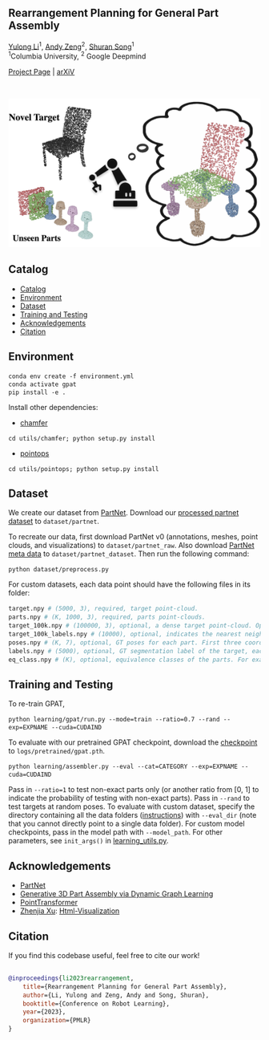 
<h2> Rearrangement Planning for General Part Assembly </h2>


[Yulong Li](https://www.columbia.edu/~yl4095/)<sup>1</sup>,
[Andy Zeng](https://andyzeng.github.io)<sup>2</sup>,
[Shuran Song](https://www.cs.columbia.edu/~shurans/)<sup>1</sup>
<br>
<sup>1</sup>Columbia University, <sup>2</sup> Google Deepmind
<br>

[Project Page](https://general-part-assembly.github.io) | [arXiV](https://arxiv.org/abs/2307.00206)

<br>

![teaser](assets/gpat_teaser.jpg)

## Catalog
- [Catalog](#catalog)
- [Environment](#environment)
- [Dataset](#dataset)
- [Training and Testing](#training-and-testing)
- [Acknowledgements](#acknowledgements)
- [Citation](#citation)
  
## Environment
```
conda env create -f environment.yml
conda activate gpat
pip install -e .
```
Install other dependencies:
- [chamfer](https://github.com/hyperplane-lab/Generative-3D-Part-Assembly/tree/main/exps/utils/chamfer)
```
cd utils/chamfer; python setup.py install
```
- [pointops](https://github.com/POSTECH-CVLab/point-transformer/tree/master/lib/pointops)
```
cd utils/pointops; python setup.py install
```

## Dataset
We create our dataset from [PartNet](https://partnet.cs.stanford.edu).
Download our [processed partnet dataset]() to `dataset/partnet`.

To recreate our data, first download PartNet v0 (annotations, meshes, point clouds, and visualizations) to `dataset/partnet_raw`. Also download [PartNet meta data](https://github.com/daerduoCarey/partnet_dataset.git) to `dataset/partnet_dataset`. Then run the following command:
```python3
python dataset/preprocess.py
```

For custom datasets, each data point should have the following files in its folder:
```bash
target.npy # (5000, 3), required, target point-cloud.
parts.npy # (K, 1000, 3), required, parts point-clouds.
target_100k.npy # (100000, 3), optional, a dense target point-cloud. Optionally include this for better assembly results.
target_100k_labels.npy # (10000), optional, indicates the nearest neighbor of target_100k.npy in target.npy, with values from [0, 5000). Optionally include this for better assembly results.
poses.npy # (K, 7), optional, GT poses for each part. First three coordinates denote (x, y, z) position, last four coordinates denote a quaternion with real-part first. Optionally include this for correct evaluation.
labels.npy # (5000), optional, GT segmentation label of the target, each index takes a value from [0, K). Optionally include this for correct evaluation of segmentation.
eq_class.npy # (K), optional, equivalence classes of the parts. For example, [0,0,1,2,2,2] means that the first two parts are equivalent, and last three parts are equivalent.  Optionally include this for correct evaluation.
```
## Training and Testing
To re-train GPAT,
```python3
python learning/gpat/run.py --mode=train --ratio=0.7 --rand --exp=EXPNAME --cuda=CUDAIND
```
To evaluate with our pretrained GPAT checkpoint, download the [checkpoint](https://drive.google.com/file/d/1tdoUWV39MtJ09_Lk6lSKCBgFa5mGNVHk/view?usp=share_link) to `logs/pretrained/gpat.pth`.

```python3
python learning/assembler.py --eval --cat=CATEGORY --exp=EXPNAME --cuda=CUDAIND
```
Pass in `--ratio=1` to test non-exact parts only (or another ratio from [0, 1] to indicate the probability of testing with non-exact parts). Pass in `--rand` to test targets at random poses. To evaluate with custom dataset, specify the directory containing all the data folders ([instructions](#dataset)) with `--eval_dir` (note that you cannot directly point to a single data folder). For custom model checkpoints, pass in the model path with `--model_path`. For other parameters, see `init_args()` in [learning_utils.py](learning/learning_utils.py). 

## Acknowledgements
- [PartNet](https://partnet.cs.stanford.edu)
- [Generative 3D Part Assembly via Dynamic Graph Learning](https://github.com/hyperplane-lab/Generative-3D-Part-Assembly)
- [PointTransformer](https://github.com/POSTECH-CVLab/point-transformer)
- [Zhenjia Xu](https://www.zhenjiaxu.com/): [Html-Visualization](https://github.com/columbia-ai-robotics/html-visualization)

## Citation
If you find this codebase useful, feel free to cite our work!
<div style="display:flex;">
<div>

```bibtex
@inproceedings{li2023rearrangement,
	title={Rearrangement Planning for General Part Assembly},
	author={Li, Yulong and Zeng, Andy and Song, Shuran},
	booktitle={Conference on Robot Learning},
	year={2023},
	organization={PMLR}
}
```
